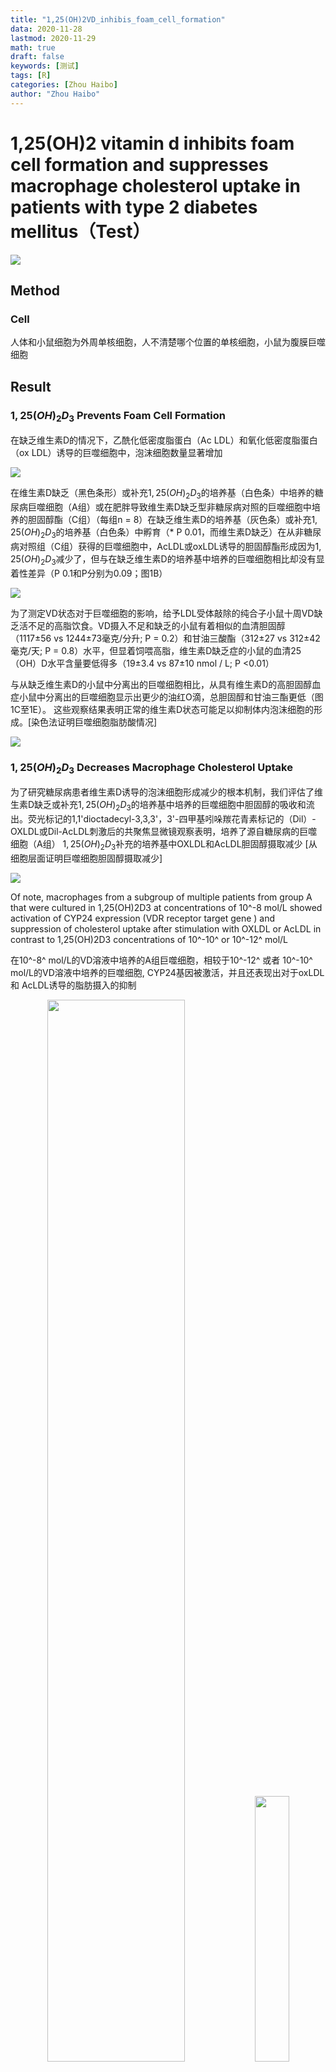 ```yaml
---
title: "1,25(OH)2VD_inhibis_foam_cell_formation"
data: 2020-11-28
lastmod: 2020-11-29
math: true
draft: false
keywords: [测试]
tags: [R]
categories: [Zhou Haibo]
author: "Zhou Haibo"
---
```


# 1,25(OH)2 vitamin d inhibits foam cell formation and suppresses macrophage cholesterol uptake in patients with type 2 diabetes mellitus（Test）

![](https://raw.githubusercontent.com/Kingsman-Key/Typora-picture/typora/image-20201128135711836.png)



## Method

### Cell

人体和小鼠细胞为外周单核细胞，人不清楚哪个位置的单核细胞，小鼠为腹膜巨噬细胞

## Result

### $1,25(OH)_2D_3$ Prevents Foam Cell Formation

在缺乏维生素D的情况下，乙酰化低密度脂蛋白（Ac LDL）和氧化低密度脂蛋白（ox LDL）诱导的巨噬细胞中，泡沫细胞数量显著增加

![](https://raw.githubusercontent.com/Kingsman-Key/Typora-picture/typora/image-20201128135617124.png)



在维生素D缺乏（黑色条形）或补充$1,25(OH)_2D_3$的培养基（白色条）中培养的糖尿病巨噬细胞（A组）或在肥胖导致维生素D缺乏型非糖尿病对照的巨噬细胞中培养的胆固醇酯（C组）（每组n = 8）在缺乏维生素D的培养基（灰色条）或补充$1,25(OH)_2D_3$的培养基（白色条）中孵育（* P 0.01，而维生素D缺乏）在从非糖尿病对照组（C组）获得的巨噬细胞中，AcLDL或oxLDL诱导的胆固醇酯形成因为$1,25(OH)_2D_3$减少了，但与在缺乏维生素D的培养基中培养的巨噬细胞相比却没有显着性差异（P 0.1和P分别为0.09；图1B）

![](https://raw.githubusercontent.com/Kingsman-Key/Typora-picture/typora/image-20201128153116993.png)

为了测定VD状态对于巨噬细胞的影响，给予LDL受体敲除的纯合子小鼠十周VD缺乏活不足的高脂饮食。VD摄入不足和缺乏的小鼠有着相似的血清胆固醇（1117±56 vs 1244±73毫克/分升; P = 0.2）和甘油三酸酯（312±27 vs 312±42毫克/天; P = 0.8）水平，但显着饲喂高脂，维生素D缺乏症的小鼠的血清25（OH）D水平含量要低得多（19±3.4 vs 87±10 nmol / L; P <0.01）

与从缺乏维生素D的小鼠中分离出的巨噬细胞相比，从具有维生素D的高胆固醇血症小鼠中分离出的巨噬细胞显示出更少的油红O滴，总胆固醇和甘油三酯更低（图1C至1E）。
这些观察结果表明正常的维生素D状态可能足以抑制体内泡沫细胞的形成。[染色法证明巨噬细胞脂肪酸情况]

![](https://raw.githubusercontent.com/Kingsman-Key/Typora-picture/typora/image-20201128154106420.png)

### $1,25(OH)_2D_3$ Decreases Macrophage Cholesterol Uptake

为了研究糖尿病患者维生素D诱导的泡沫细胞形成减少的根本机制，我们评估了维生素D缺乏或补充$1,25(OH)_2D_3$的培养基中培养的巨噬细胞中胆固醇的吸收和流出。荧光标记的1,1'dioctadecyl-3,3,3'，3'-四甲基吲哚羰花青素标记的（Dil）-OXLDL或Dil-AcLDL刺激后的共聚焦显微镜观察表明，培养了源自糖尿病的巨噬细胞（A组） $1,25(OH)_2D_3$补充的培养基中OXLDL和AcLDL胆固醇摄取减少 [从细胞层面证明巨噬细胞胆固醇摄取减少]

![](https://raw.githubusercontent.com/Kingsman-Key/Typora-picture/typora/image-20201128172258425.png)

Of note, macrophages from a subgroup of multiple patients from group A that were cultured in 1,25(OH)2D3 at concentrations of 10^-8 mol/L showed activation of CYP24 expression (VDR receptor target gene ) and suppression of cholesterol uptake after stimulation with OXLDL or AcLDL in contrast to 1,25(OH)2D3 concentrations of 10^-10^ or 10^-12^ mol/L

在10^-8^ mol/L的VD溶液中培养的A组巨噬细胞，相较于10^-12^ 或者 10^-10^ mol/L的VD溶液中培养的巨噬细胞, CYP24基因被激活，并且还表现出对于oxLDL 和 AcLDL诱导的脂肪摄入的抑制

<center class = "half"><img src = "https://raw.githubusercontent.com/Kingsman-Key/Typora-picture/typora/image-20201128213501891.png" width = "66%"><img src = "https://raw.githubusercontent.com/Kingsman-Key/Typora-picture/typora/image-20201128213517047.png" width = "33%"></center>



将巨噬细胞与浓度为10^-8^ mol/L 的 $1,25(OH)_2D_3$共同孵化可以抑制Dil-oxLDL 和 Dil-AcLDL诱导的胆固醇结合约20%。图C，D 无论血糖高低，VD都可以调控25(OH)D 和1,25(OH)~2~D同时缺乏巨噬细胞oxLDL的摄取 图E

<center class = "half">
    <img src = "https://raw.githubusercontent.com/Kingsman-Key/Typora-picture/typora/20201129095753.png" width = "50%"><img src = "https://raw.githubusercontent.com/Kingsman-Key/Typora-picture/typora/image-20201128191707287.png" width = "30%">
</center>



media 同时缺乏25(OH)D和1,25(OH)~2~D

在HMG-CoA还原酶抑制剂的A组缺乏维生素D的糖尿病患者中，与在缺乏维生素D的条件下培养的巨噬细胞相比，$1,25(OH)_2D_3$抑制oxLDL刺激的胆固醇摄取达45％。

<center class = "half">
    <img src = "https://raw.githubusercontent.com/Kingsman-Key/Typora-picture/typora/image-20201128214308794.png">
</center>

这里说明VD调整胆固醇代谢是独立于巨噬细胞血糖状况的，在这些培养条件下不受患者摄入HMG-CoA还原酶抑制剂的影响





在缺乏维生素D的非糖尿病对照组巨噬细胞（C组）中，与缺乏维生素D的培养基中维持的巨噬细胞相比，用oxLDL或AcLDL诱导后$1,25(OH)_2D_3$并未显着降低胆固醇摄入（P 0.07和P分别为0.1；图2F和2G）。

<center class = "half">
    <img src = "https://raw.githubusercontent.com/Kingsman-Key/Typora-picture/typora/image-20201128200254457.png">
</center>







同样，$1,25(OH)_2D_3$不会抑制维生素D缺乏（D组）或维生素D不足（E组）正常志愿者巨噬细胞oxLDL或AcLDL胆固醇的摄取（在线数据补充的图IIIC和IIID）。

<center class = "half">
    <image src = "https://raw.githubusercontent.com/Kingsman-Key/Typora-picture/typora/image-20201128214706961.png">
</center>





这些发现表明对照受试者和糖尿病受试者之间在巨噬细胞胆固醇代谢的$1,25(OH)_2D_3$调节方面存在明显差异。





与标记的OXLDL一起孵育24小时后，测定了A组糖尿病受试者巨噬细胞中的胆固醇外流。补充$1,25(OH)_2D_3$不能调节被动，高密度脂蛋白刺激或载脂蛋白AI刺激的巨噬细胞胆固醇外流（图IVA）。与缺乏维生素D的培养基上的细胞相比，添加$1,25(OH)_2D_3$确实使巨噬细胞ABCA1 mRNA表达降低了30％（P <0.05），但没有抑制ABCG1和SR-B1 mRNA表达（图IVB数据补充）。

<center class = "half">
    <img src = "https://raw.githubusercontent.com/Kingsman-Key/Typora-picture/typora/image-20201128215019658.png" width = 50%><img src = "https://raw.githubusercontent.com/Kingsman-Key/Typora-picture/typora/image-20201128215103983.png" width = 50%>
</center>


### Decrease in Macrophage Cholesterol Uptake Induced by $1,25(OH)_2D_3$ Is CD36 and SR-A1 Dependent


在A组糖尿病人身上提取出来的巨噬细胞，在高葡萄糖和正常葡萄糖培养的过程中，加入$1,25(OH)_2D_3$培养的巨噬细胞与VD缺乏的培养基相比，在经过两种血糖条件下oxLDL诱导后，CD36 mRNA表达量降低了六倍， 总CD36蛋白和膜相关CD36蛋白表达降低40%。图3A至3C

<center class="half">
    <img src="https://raw.githubusercontent.com/Kingsman-Key/Typora-picture/typora/20201129134446.png"/>
</center>



$1,25(OH)_2D_3$对CD36 mRNA，蛋白质和膜相关蛋白质的影响与葡萄糖浓度无关（分别为P 0.3，P 0.7和P 0.3）。
与在缺乏维生素D的培养基中培养的巨噬细胞相比，AcLDL刺激后$1,25(OH)_2D_3$还能使巨噬细胞SR-A1 mRNA降低20倍，并降低SR-A1蛋白表达（两者均为P 0.001；图3D和3E）。

<center class = "half">
    <img src = "https://raw.githubusercontent.com/Kingsman-Key/Typora-picture/typora/20201129105617.png">
</center>








但是，在缺乏维生素D的非糖尿病对照巨噬细胞（C组）中，$1,25(OH)_2D_3$不能显着抑制巨噬细胞CD36或SR-A1蛋白的表达（在线数据补充的图VA和VB）。

<center class = half>
    <img src = "https://raw.githubusercontent.com/Kingsman-Key/Typora-picture/typora/20201129144529.png">
</center>



为了阐明CD36和SR-A1表达在通过$1,25(OH)_2D_3$预防泡沫细胞形成中的作用，作者测量了经LDL刺激后在野生型，CD36和SRA1在维生素D缺乏或$1,25(OH)_2D_3$补充培养的小鼠腹膜巨噬细胞中LDL刺激后的胆固醇摄取 。 $1,25(OH)_2D_3$对oxLDL和AcLDL诱导的胆固醇摄取的抑制作用取决于小鼠基因型（每种基因型P=0.01）。 在野生型小鼠中，与维生素D缺乏培养基上的巨噬细胞相比，$1,25(OH)_2D_3$抑制了oxLDL（图3F）和AcLDL（图3G）





<center class = "half">
    <img src = "https://raw.githubusercontent.com/Kingsman-Key/Typora-picture/typora/20201129122631.png">
</center>





图F和G表明$1,25(OH)_2D_3$抑制oxLDL和AcLDL胆固醇摄取至少部分由CD36和SR-A1介导。

### $1,25(OH)_2D_3$ Suppression of JNKp Prevents Foam Cell Formation

在缺乏维生素D的糖尿病患者（A组）中，在oxLDL或AcLDL刺激前后，在补充有$1,25(OH)_2D_3$的培养基中培养的巨噬细胞可降低JNK1，JNK2和JNK3的磷酸化。但是，在这些受试者中未发现p38激活或细胞外信号调节激酶1磷酸化的变化（图4A和4B）。

<center class="half">
    <img src="https://raw.githubusercontent.com/Kingsman-Key/Typora-picture/typora/20201128231351.png" width="50%"/><img src="https://raw.githubusercontent.com/Kingsman-Key/Typora-picture/typora/20201128231424.png" width="50%"/>
</center>



在该人群中，通过ELISA进行的JNKp分析证实，与在缺乏维生素D的培养基中培养的巨噬细胞相比，在oxLDL或AcLDL刺激下，在$1,25(OH)_2D_3$补充培养基中培养的巨噬细胞的JNKp水平降低了50％（P = 0.002和
P分别为0.03；图4C和4D）。

<center class = "half">
    <img src = "https://raw.githubusercontent.com/Kingsman-Key/Typora-picture/typora/20201128231409.png" width = 50%><img src = "https://raw.githubusercontent.com/Kingsman-Key/Typora-picture/typora/20201129135459.png" width = 50%>
</center>

在非糖尿病对照人群中，丝裂原活化的蛋白激酶家族成员的激活没有变化（C组；在线数据补充的图VC和VD）

<center class = "half">
    <img src = "https://raw.githubusercontent.com/Kingsman-Key/Typora-picture/typora/20201129140228.png" width = 100%>
</center>

在糖尿病患者的巨噬细胞（A组）中，JNK对oxLDL或AcLDL诱导的胆固醇摄取的抑制作用取决于维生素D的状态（两者均为P=0.01）。在缺乏维生素D的培养基中培养的巨噬细胞中，与未暴露于JNK抑制剂的缺乏维生素D的巨噬细胞（与JNKp抑制剂（SP600125）孵育）相比，通过oxLDL（图4E）和AcLDL（图4F）刺激的胆固醇摄取降低了50％。(分别为P 0.03和P 0.01）将SP600125添加到在$1,25(OH)_2D_3$补充培养基中培养的巨噬细胞中后，未观察到其他JNKp下调（数据未显示）或胆固醇吸收（图4E和4F）。

<center class = half>
    <img src = "https://raw.githubusercontent.com/Kingsman-Key/Typora-picture/typora/20201129140543.png" width = 50%><img src = "https://raw.githubusercontent.com/Kingsman-Key/Typora-picture/typora/20201129141214.png" width = 50%>
</center>



以上数据表明，维生素D下调JNKp是抑制糖尿病患者oxLDL和AcLDL胆固醇摄取的统一信号通路。



### $1,25(OH)_2D_3$ Downregulation of JNKp Suppresses Macrophage oxLDL Cholesterol Uptake via PPAR$\gamma$

PPAR$\gamma$在人动脉粥样硬化病变的泡沫细胞中表达[^24]PPAR$\gamma$可被oxLDL激活并且可以控制巨噬细胞CD36表达[^20]

在糖尿病患者（A组）中，经oxLDL刺激后，在补充有$1,25(OH)_2D_3$的培养基中培养的巨噬细胞与维生素D缺乏型培养基中培养的巨噬细胞相比，PPAR蛋白表达明显降低。与没有JNK抑制剂的巨噬细胞相比，向缺乏维生素D或$1,25(OH)_2D_3$补充的培养基中添加JNKp抑制剂几乎消除了oxLDL刺激的PPAR$\gamma$蛋白表达（图5A）。

在缺乏维生素D的条件下，与对照siRNA感染的细胞相比，感染PPAR$\gamma$-siRNA慢病毒的糖尿病患者（A组）的巨噬细胞几乎完全抑制了PPAR和CD36的表达，而没有改变JNKp（图5B）。



<center class = "left">
    <img src = "https://raw.githubusercontent.com/Kingsman-Key/Typora-picture/typora/20201129110349.png" width = 50%><img src = "https://raw.githubusercontent.com/Kingsman-Key/Typora-picture/typora/20201129110400.png" width = 50%><img src = "https://raw.githubusercontent.com/Kingsman-Key/Typora-picture/typora/20201129145659.png" align = left>
</center>

PPAR$\gamma$的降低显着抑制了由维生素D缺乏引起的oxLDL刺激的胆固醇摄取（P 0.01；图5C）。但是，未发现PPAR抑制与维生素D状态之间存在相互作用（P=0.3）。

这些数据表明，$1,25(OH)_2D_3$介导的JNKp下调降低了巨噬细胞PPAR和CD36的表达，并抑制了oxLDL刺激的糖尿病患者胆固醇的摄取。 
PPAR下调不会改变SR-A1表达或AcLDL诱导的胆固醇摄取（数据未显示）。









这些数据表明，$1,25(OH)_2D_3$介导的JNKp下调抑制了PPAR$\gamma$表达。

### $1,25(OH)_2D_3$ Downregulation of ER Stress Prevents Modified LDL-Stimulated Macrophage Cholesterol Uptake and Suppresses SR-A1 and CD36 Expression

缺陷的巨噬细胞胰岛素信号转导导致错误的蛋白在ER内腔中积累，从而引起压力[^2]。2持续的ER压力导致SR-A1表达和JNK激活增加[^25]

在糖尿病患者（A组）中，补充$1,25(OH)_2D_3$的培养基可通过增加胰岛素诱导的AKT磷酸化来改善巨噬细胞的胰岛素信号传导（图5D）。

<center class = "half">
    <img src = "https://raw.githubusercontent.com/Kingsman-Key/Typora-picture/typora/20201129152005.png">
</center>




<center class = half>
    <img src = "https://raw.githubusercontent.com/Kingsman-Key/Typora-picture/typora/20201129171817.png" width = "50%" align = "left">
</center>

此外，$1,25(OH)_2D_3$显着抑制了ER应激蛋白标记的表达（GADD34和CHOP；图5E 左图）

并降低了CD36和SR-A1的表达（图3A至3E）。

<center class = "half">
    <img src = "https://raw.githubusercontent.com/Kingsman-Key/Typora-picture/typora/20201129171423.png"><img src = "https://raw.githubusercontent.com/Kingsman-Key/Typora-picture/typora/20201129171532.png" width = 50%><img src = "https://raw.githubusercontent.com/Kingsman-Key/Typora-picture/typora/20201129171543.png" width = 50%>
</center>





<center class = half>
    <img src = "https://raw.githubusercontent.com/Kingsman-Key/Typora-picture/typora/20201129172507.png" align = "right">
</center>

相反，在培养基中同时加入1,25(OH)2D3的条件下，毒胡萝卜素在1,25(OH)2D3处理的巨噬细胞中诱导ER应激可增加SR-A1，CD36，PPAR，GAD34和CHOP蛋白的表达，并促进JNK活化.（图5F）









与在没有thapsigargin的$1,25(OH)_2D_3$补充培养基中培养的巨噬细胞相比，thapsigargin诱导的ER应力减弱了oxLDL和AcLDL诱导的胆固醇摄取的$1,25(OH)_2D_3$抑制（P 0.03和P 0.01，分别;图5G和5H）。

<center class = half>
    <img src = "https://raw.githubusercontent.com/Kingsman-Key/Typora-picture/typora/20201129173743.png" width = 50%><img src = "https://raw.githubusercontent.com/Kingsman-Key/Typora-picture/typora/20201129173802.png" width = 50%>
</center>



通过改善糖尿病患者巨噬细胞的胰岛素信号传导和内质网应激，$1,25(OH)_2D_3$调节JNK活性和PPAR表达并抑制修饰的LDL胆固醇摄取。

### Activation of VDR Signaling Prevents Foam Cell Formation

$1,25(OH)_2D_3$主要通过VDR（转录调节子的核受体超家族成员）起作用，还通过快速，非基因组作用与靶细胞质膜附近的其他几种蛋白质结合而起作用。[^26]

为了确定对胆固醇摄取的$1,25(OH)_2D_3$抑制作用是否是VDR依赖性的，我们用含有[siRNA](http://en.volupedia.org/wiki/Small_interfering_RNA) VDR发夹或对照的慢病毒感染了在$1,25(OH)_2D_3$补充培养基中培养的糖尿病衍生巨噬细胞（A组） 。与对照siRNA感染的巨噬细胞相比，VDR-siRNA感染的巨噬细胞的VDR mRNA和蛋白质水平降低了80％，经典VDR靶基因24-羟化酶（CYP24）的mRNA水平降低了6倍（ P 0.001；图6A至6C）。

<center class = "half">
    <img src = "https://raw.githubusercontent.com/Kingsman-Key/Typora-picture/typora/20201129200833.png">
</center>

共聚焦显微镜和胆固醇摄取的定量证实，只有在具有完整VDR信号通路的巨噬细胞中，1,2,5（OH）2D3才将由AcLDL和oxLDL诱导的巨噬细胞胆固醇摄取分别降低了50％和60％。在缺乏VDR信号通路的巨噬细胞中，这种反应变得迟钝（分别为P 0.001和P 0.02；图6D和6E）。

<center class = half>
    <img src = "https://raw.githubusercontent.com/Kingsman-Key/Typora-picture/typora/20201129201517.png"><img src = "https://raw.githubusercontent.com/Kingsman-Key/Typora-picture/typora/20201129201644.png">
</center>



在完整的VDR信号存在下，$1,25(OH)_2D_3$下调了CD36，SR-A1和PPAR的表达以及JNKp，但在受VDR-siRNA感染的巨噬细胞中这些作用降低了（图6F）。这些数据证实了VDR信号激活在巨噬细胞泡沫细胞形成所涉及的清道夫受体和细胞信号通路的调节中的重要性（图6G）。

<center class = "half">
    <img src = "https://raw.githubusercontent.com/Kingsman-Key/Typora-picture/typora/20201129202130.png" width = "50%"><img src = "https://raw.githubusercontent.com/Kingsman-Key/Typora-picture/typora/20201129202221.png" width = "50%">
</center>

## Discussion

尽管针对2型糖尿病采取了积极的降脂策略，但CVD仍是这些患者死亡的主要原因。在这项研究中，我们证明了维生素D受体信号转导的激活通过减少糖尿病患者巨噬细胞中修饰的LDL胆固醇摄取来防止泡沫细胞形成。通过抑制内质网应激和JNK激活，$1,25(OH)_2D_3$下调2个参与巨噬细胞胆固醇沉积的关键清道夫受体。 VDR信号转导的减弱证实了糖尿病患者泡沫细胞形成的加速。综上所述，这些结果表明维生素D信号传导的调节是预防血管疾病进展的潜在治疗靶标。

25（OH）D具有最小的内在活性，需要将其转化为$1,25(OH)_2D_3$才能激活VDR。肾病患者25（OH）D替代与血清$1,25(OH)_2D_3$增加之间的直接关系表明肾外组织，特别是巨噬细胞中$1,25(OH)_2D_3$的局部产生增加[^27][^28]因此，增加通过维生素D替代将25（OH）D局部转化为活性形式的巨噬细胞是抑制糖尿病患者泡沫细胞形成和血管疾病进展的潜在治疗靶标。

巨噬细胞清道夫受体在将巨噬细胞转化为泡沫细胞中起决定性作用[^20]。饮食诱导的胰岛素抵抗小鼠模型中SR-A1或CD36的定向破坏证实了这两种受体在动脉粥样硬化发展中的重要性[^29]。清除剂受体表达增加会促进泡沫细胞形成，并被认为是糖尿病和动脉粥样硬化之间的联系。[^18][^30]先前的研究表明$1,25(OH)_2D_3$下调SR-A1受体表达的重要性。组织纤溶酶原激活物治疗的THP-1巨噬细胞[^15]在这项研究中，我们提供了证据表明VDR的$1,25(OH)_2D_3$对于VDR激活会通过减少糖尿病患者CD36和SR-A1的表达来降低巨噬细胞摄取胆固醇。此外，巨噬细胞VDR的缺失会中断$1,25(OH)_2D_3$下调CD36和SR-A1的表达，并加速oxLDL和AcLDL胆固醇的摄取。这些数据表明，VDR的激活调节了统一的细胞信号通路，该通路同时抑制了清道夫受体的表达和修饰LDL胆固醇的摄取。

$1,25(OH)_2D_3$抑制糖尿病患者巨噬细胞胆固醇酯蓄积的能力可能涉及多种机制，但JNK特别重要。 JNK被氧化应激，脂肪酸和炎性细胞因子等应激因素激活，这些应激因素通常存在于胰岛素抵抗组织中[^31]在载脂蛋白E基因无效的小鼠中，JNK活性的药理抑制作用和遗传性JNK2缺乏症降低了动脉粥样硬化，这部分是由于泡沫细胞的形成依赖于CD36和SR-A1 [^17][^22]。 $1,25(OH)_2D_3$调节JNK信号激活以响应细胞外应激刺激。[^32]一致地，p38 / JNK激活调节VDR基因表达，进一步支持该信号通路与维生素D之间的相互作用。[^33] ，我们发现$1,25(OH)_2D_3$是糖尿病患者巨噬细胞JNKp的天然抑制剂。 JNK途径的$1,25(OH)_2D_3$下调抑制了清道夫受体CD36和SR-A1吸收胆固醇。此外，VDR的目标删除中断$1,25(OH)_2D_3$抑制泡沫细胞形成和JNK激活的能力。这些数据表明，VDR激活对JNK应激信号的下调是清道夫受体诱导的泡沫细胞形成和可能发生动脉粥样硬化的统一机制。

在人的动脉粥样硬化病变的泡沫细胞中诱导了PPAR的表达。[^24]PPAR通过积极调节参与胆固醇存储和流出的基因的表达，在维持巨噬细胞胆固醇稳态中起着关键作用。[^2] [^19] [^34]先前的观察表明，1 25（OH）2D3能够抑制脂肪细胞中PPAR的表达。[^35]与这种可能性一致，我们发现JNK激活的$1,25(OH)_2D_3$下调抑制了PPAR和CD36的表达，减少了oxLDL衍生的胆固醇摄取。相反，抑制巨噬细胞PPAR表达可抑制在缺乏维生素D的培养基中培养巨噬细胞而导致的oxLDL衍生的胆固醇摄取。
在PPAR抑制和维生素D状态之间没有发现相互作用，但是我们怀疑这是由于小样本量引起的。 PPAR抑制不能阻止$1,25(OH)_2D_3$抑制SR-A1表达和AcLDL衍生的胆固醇摄取，这表明$$JNKp-PPAR\gamma-CD36$$的$1,25(OH)_2D_3$下调仅部分解释了$1,25(OH)_2D_3$对泡沫孔形成的影响。
在胰岛素抵抗的小鼠模型中，持续的代谢应激激活巨噬细胞中SR-A1表达的ER应激调控和JNK2激活。[^25][^36]在这里，我们显示糖尿病人的$1,25(OH)_2D_3$将ER应激与巨噬细胞中SR-A1表达和JNK的调控耦合。内质网应激激活钝化$1,25(OH)_2D_3$对于JNKp和修饰的LDL胆固醇摄取的抑制，这表明$1,25(OH)_2D_3$阻止内质网应激对于限制巨噬细胞胆固醇的积累至关重要。先前的研究表明，胆固醇向ER转运的增加会诱导巨噬细胞凋亡并导致斑块不稳定。 $$p38-CHOP$$和$$JNK2$$信号通路是由内质网应激引起的凋亡途径[^25]在人类晚期动脉粥样硬化病变中巨噬细胞中还显示出CHOP升高。[^37]因此，有$1,25(OH)_2D_3$抑制内质网应激和泡沫细胞形成使我们推测$1,25(OH)_2D_3$不仅可能影响泡沫细胞形成的开始，而且可能影响动脉粥样硬化斑块的发展。

这项研究表明对照受试者和糖尿病受试者在$1,25(OH)_2D_3$调节巨噬细胞胆固醇代谢方面存在明显差异。在先前针对正常，非糖尿病受试者的研究中，仅在脂质剥夺24小时后，AcLDL刺激的单核细胞中$1,25(OH)_2D_3$会增加胆固醇酯的形成[^16]在我们的研究中，在没有脂质剥夺的情况下，$1,25(OH)_2D_3$在肥胖，非糖尿病，高血压对照组中对胆固醇代谢没有明显影响。相反，在糖尿病受试者中观察到了强烈的$1,25(OH)_2D_3$抑制泡沫细胞形成。在糖尿病受试者和胰岛素抵抗性小鼠模型中，胰岛素信号传导缺陷和JNK活性升高会促进泡沫细胞形成。[^17][^18][^36]胰岛素敏感性的诱导可逆转巨噬细胞中异常的胆固醇代谢。[^34]在这项研究中，我们证明了胰岛素敏感性的诱导和/或$1,25(OH)_2D_3$对ER应激-JNK活性的下调可能代表了$1,25(OH)_2D_3$抑制糖尿病患者胆固醇代谢的潜在机制。

这项研究揭示了巨噬细胞中维生素D缺乏与2型糖尿病患者泡沫细胞形成之间的新型机理联系。 需要进行干预性研究来评估维生素D状况对糖尿病患者CVD的影响以及糖尿病对$$25(OH)D$$转化为$1,25(OH)_2D_3$的巨噬细胞转化的影响。


# 小点

在人类巨噬细胞中，高葡萄糖上调oxLDL的胆固醇摄取和CD36的清道夫受体表达,HMG-CoA还原酶抑制剂下调oxLDL的胆固醇摄取和CD36的清道夫受体表达[^18][^19]。

膜清除剂受体SR-A1和CD36对于识别和内化修饰的LDL颗粒至关重要[^20]

应激相关的JNK在人的动脉粥样硬化斑块中被高度激活，并且已知其介导小鼠中依赖于CD36和SR-A1的泡沫细胞形成[^21][^22]

# 总结

重点是下面这张通路示意图

<center class = "half">
    <img src = "https://raw.githubusercontent.com/Kingsman-Key/Typora-picture/typora/20201129202221.png" width = "100%">
</center>











[^18]: Griffin E, Re A, Hamel N, Fu C, Bush H, McCaffrey T, Asch AS. A link between diabetes and atherosclerosis: glucose regulates expression of CD36 at the level of translation. Nat Med. 2001;7:840–846. 
[^20]: Rader DJ, Pure E. Lipoproteins, macrophage function, and atherosclerosis: beyond the foam cell? Cell Metab. 2005;1:223-230

[^21]: Rahaman SO, Lennon DJ, Febbraio M, Podrez EA, Hazen SL, Silverstein RL. A CD36-dependent signaling cascade is necessary for macrophage foam cell formation. Cell Metab. 2006;4:211–221.
[^22]: Sumara G, Belwal M, Ricci R. “Jnking” atherosclerosis. Cell Mol Life Sci. 2005;62:2487–2494.
[^24]: Ricote M, Huang J, Fajas L, Li A, Welch J, Najib J, Witztum JL, Auwerx J, Palinski W, Glass CK. Expression of the peroxisome proliferator-activated receptor gamma (PPARgamma) in human atherosclerosis and regulation in macrophages by colony stimulating factors and oxidized low density lipoprotein. Proc Natl Acad Sci U S A. 1998;95:7614 –7619.

[^2]: Liang CP, Han S, Senokuchi T, Tall AR. The macrophage at the crossroads of insulin resistance and atherosclerosis. Circ Res. 2007;100: 1546–1555.
[^25]: Devries-Seimon T, Li Y, Yao PM, Stone E, Wang Y, Davis RJ, Flavell R, Tabas I. Cholesterol-induced macrophage apoptosis requires ER stress pathways and engagement of the type A scavenger receptor. J Cell Biol. 2005;171:61–73.

[^26]: Nemere I, Farach-Carson MC. Membrane receptors for steroid hormones: a case for specific cell surface binding sites for vitamin D metabolites and estrogens. Biochem Biophys Res Commun. 1998;248:443– 449.
[^19]: Nicholson AC, Hajjar DP. CD36, oxidized LDL and PPAR gamma: pathological interactions in macrophages and atherosclerosis. Vascul Pharmacol. 2004;41:139 –146.
[^28]: Dusso A, Finch J, Delmez J, Rapp N, Lopez-Hilker S, Brown A, Slatopolsky E. Extrarenal production of calcitriol. Kidney Int Suppl. 1990; 29:S36 –S40.
[^27]: Dusso A, Lopez-Hilker S, Rapp N, Slatopolsky E. Extra-renal production of calcitriol in chronic renal failure. Kidney Int. 1988;34:368 –375.
[^29]: Moore KJ, Freeman MW. Scavenger receptors in atherosclerosis: beyond lipid uptake. Arterioscler Thromb Vasc Biol. 2006;26:1702–1711.
[^30]: Fukuhara-Takaki K, Sakai M, Sakamoto Y, Takeya M, Horiuchi S. Expression of class A scavenger receptor is enhanced by high glucose in vitro and under diabetic conditions in vivo: one mechanism for an increased rate of atherosclerosis in diabetes. J Biol Chem. 20055;280: 3355–3364.
[^15]: Suematsu Y, Nishizawa Y, Shioi A, Hino M, Tahara H, Inaba M, Morii H, Otani S. Effect of 1,25-dihydroxyvitamin D3 on induction of scavenger receptor and differentiation of 12-O-tetradecanoylphorbol-13- acetate-treated THP-1 human monocyte like cells. J Cell Physiol. 1995; 165:547–555.
[^31]: Hirosumi J, Tuncman G, Chang L, Gorgun CZ, Uysal KT, Maeda K, Karin M, Hotamisligil GS. A central role for JNK in obesity and insulin resistance. Nature. 2002;420:333–336.
[^32]: Ravid A, Rubinstein E, Gamady A, Rotem C, Liberman UA, Koren R. Vitamin D inhibits the activation of stress-activated protein kinases by physiological and environmental stresses in keratinocytes. J Endocrinol. 2002;173:525–532.
[^33]: Qi X, Pramanik R, Wang J, Schultz RM, Maitra RK, Han J, DeLuca HF, Chen G. The p38 and JNK pathways cooperate to trans-activate vitamin D receptor via c-Jun/AP-1 and sensitize human breast cancer cells to vitamin D(3)-induced growth inhibition. J Biol Chem. 2002;277: 25884–25892.
[^17]: Schneider JG, Finck BN, Ren J, Standley KN, Takagi M, Maclean KH, Bernal-Mizrachi C, Muslin AJ, Kastan MB, Semenkovich CF. ATMdependent suppression of stress signaling reduces vascular disease in metabolic syndrome. Cell Metab. 2006;4:377–389.
[^34]: Li AC, Brown KK, Silvestre MJ, Willson TM, Palinski W, Glass CK. Peroxisome proliferator-activated receptor gamma ligands inhibit development of atherosclerosis in LDL receptor-deficient mice. J Clin Invest. 2000;106:523–531.
[^35]: Kong J, Li YC. Molecular mechanism of 1,25-dihydroxyvitamin D3 inhibition of adipogenesis in 3T3-L1 cells. Am J Physiol Endocrinol Metab. 2006;290:E916 –E924.

[^36]: Han S, Liang CP, DeVries-Seimon T, Ranalletta M, Welch CL, Collins- Fletcher K, Accili D, Tabas I, Tall AR. Macrophage insulin receptor deficiency increases ER stress-induced apoptosis and necrotic core formation in advanced atherosclerotic lesions. Cell Metab. 2006;3:257–266.
[^37]: Myoishi M, Hao H, Minamino T, Watanabe K, Nishihira K, Hatakeyama K, Asada Y, Okada K, Ishibashi-Ueda H, Gabbiani G, Bochaton-Piallat ML, Mochizuki N, Kitakaze M. Increased endoplasmic reticulum stress in atherosclerotic plaques associated with acute coronary syndrome. Circulation. 2007;116:1226 –1233



[^16]: Roullet JB, Haluska M, Morchoisne O, McCarron DA. 1,25- Dihydroxyvitamin D3-induced alterations of lipid metabolism in human monocyte-macrophages. Am J Physiol. 1989;257:E290 –E295.

